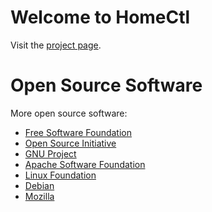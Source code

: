 # Welcome to HomeCtl
Visit the [project page](https://github.com/CR-1001/HomeCtl).

# Open Source Software
More open source software:
- [Free Software Foundation](https://www.fsf.org/)
- [Open Source Initiative](https://opensource.org/)
- [GNU Project](https://www.gnu.org/)
- [Apache Software Foundation](https://www.apache.org/)
- [Linux Foundation](https://www.linuxfoundation.org/)
- [Debian](https://www.debian.org/)
- [Mozilla](https://www.mozilla.org/en-US/foundation/)